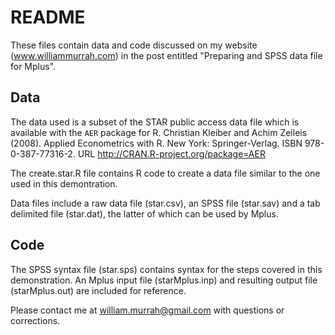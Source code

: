 README
========

These files contain data and code discussed on my website (www.williammurrah.com) in the post entitled "Preparing and SPSS data file for Mplus".

Data
------

The data used is a subset of the STAR public access data file
which is available with the `AER` package for R.
Christian Kleiber and Achim Zeileis (2008). Applied Econometrics with R. New
York: Springer-Verlag. ISBN 978-0-387-77316-2. 
URL http://CRAN.R-project.org/package=AER

The create.star.R file contains R code to create a data file similar to the one used in this demontration.

Data files include a raw data file (star.csv), an SPSS file (star.sav) and a tab delimited file (star.dat), the latter of which can be used by Mplus.

Code
----

The SPSS syntax file (star.sps) contains syntax for the steps covered in this demonstration. An Mplus input file (starMplus.inp) and resulting output file (starMplus.out) are included for reference.

Please contact me at william.murrah@gmail.com with questions or corrections.

